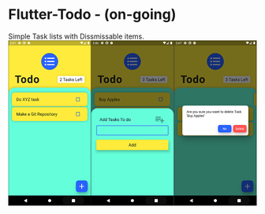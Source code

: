 # Flutter-Todo - (on-going)
Simple Task lists with Dissmissable items. 
<img alt="UI flow" src="https://github.com/Bytepie/Flutter-Todo/blob/master/scrnshts/1s.png">
